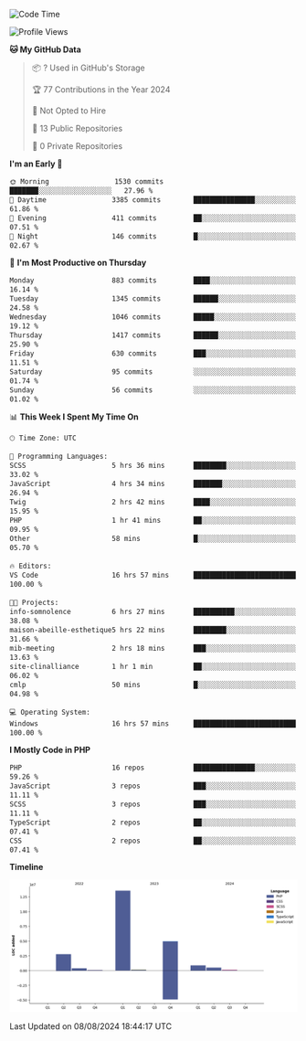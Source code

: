 <!--START_SECTION:waka-->
![Code Time](http://img.shields.io/badge/Code%20Time-1%2C815%20hrs%205%20mins-blue)

![Profile Views](http://img.shields.io/badge/Profile%20Views-0-blue)

**🐱 My GitHub Data** 

> 📦 ? Used in GitHub's Storage 
 > 
> 🏆 77 Contributions in the Year 2024
 > 
> 🚫 Not Opted to Hire
 > 
> 📜 13 Public Repositories 
 > 
> 🔑 0 Private Repositories 
 > 
**I'm an Early 🐤** 

```text
🌞 Morning                1530 commits        ███████░░░░░░░░░░░░░░░░░░   27.96 % 
🌆 Daytime                3385 commits        ███████████████░░░░░░░░░░   61.86 % 
🌃 Evening                411 commits         ██░░░░░░░░░░░░░░░░░░░░░░░   07.51 % 
🌙 Night                  146 commits         █░░░░░░░░░░░░░░░░░░░░░░░░   02.67 % 
```
📅 **I'm Most Productive on Thursday** 

```text
Monday                   883 commits         ████░░░░░░░░░░░░░░░░░░░░░   16.14 % 
Tuesday                  1345 commits        ██████░░░░░░░░░░░░░░░░░░░   24.58 % 
Wednesday                1046 commits        █████░░░░░░░░░░░░░░░░░░░░   19.12 % 
Thursday                 1417 commits        ██████░░░░░░░░░░░░░░░░░░░   25.90 % 
Friday                   630 commits         ███░░░░░░░░░░░░░░░░░░░░░░   11.51 % 
Saturday                 95 commits          ░░░░░░░░░░░░░░░░░░░░░░░░░   01.74 % 
Sunday                   56 commits          ░░░░░░░░░░░░░░░░░░░░░░░░░   01.02 % 
```


📊 **This Week I Spent My Time On** 

```text
🕑︎ Time Zone: UTC

💬 Programming Languages: 
SCSS                     5 hrs 36 mins       ████████░░░░░░░░░░░░░░░░░   33.02 % 
JavaScript               4 hrs 34 mins       ███████░░░░░░░░░░░░░░░░░░   26.94 % 
Twig                     2 hrs 42 mins       ████░░░░░░░░░░░░░░░░░░░░░   15.95 % 
PHP                      1 hr 41 mins        ██░░░░░░░░░░░░░░░░░░░░░░░   09.95 % 
Other                    58 mins             █░░░░░░░░░░░░░░░░░░░░░░░░   05.70 % 

🔥 Editors: 
VS Code                  16 hrs 57 mins      █████████████████████████   100.00 % 

🐱‍💻 Projects: 
info-somnolence          6 hrs 27 mins       ██████████░░░░░░░░░░░░░░░   38.08 % 
maison-abeille-esthetique5 hrs 22 mins       ████████░░░░░░░░░░░░░░░░░   31.66 % 
mib-meeting              2 hrs 18 mins       ███░░░░░░░░░░░░░░░░░░░░░░   13.63 % 
site-clinalliance        1 hr 1 min          ██░░░░░░░░░░░░░░░░░░░░░░░   06.02 % 
cmlp                     50 mins             █░░░░░░░░░░░░░░░░░░░░░░░░   04.98 % 

💻 Operating System: 
Windows                  16 hrs 57 mins      █████████████████████████   100.00 % 
```

**I Mostly Code in PHP** 

```text
PHP                      16 repos            ███████████████░░░░░░░░░░   59.26 % 
JavaScript               3 repos             ███░░░░░░░░░░░░░░░░░░░░░░   11.11 % 
SCSS                     3 repos             ███░░░░░░░░░░░░░░░░░░░░░░   11.11 % 
TypeScript               2 repos             ██░░░░░░░░░░░░░░░░░░░░░░░   07.41 % 
CSS                      2 repos             ██░░░░░░░░░░░░░░░░░░░░░░░   07.41 % 
```



**Timeline**

![Lines of Code chart](https://raw.githubusercontent.com/tahar-elgunaoui/tahar-elgunaoui/main/assets/bar_graph.png)


 Last Updated on 08/08/2024 18:44:17 UTC
<!--END_SECTION:waka-->
